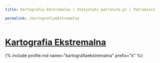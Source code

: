 ```yaml
---
title: Kartografia Ekstremalna | Statystyki patronite.pl | Patromierz

permalink: /kartografiaekstremalna
---
```


# [Kartografia Ekstremalna](https://patronite.pl/kartografiaekstremalna)

{% include profile.md name="kartografiaekstremalna" prefix="k" %}
